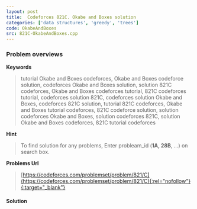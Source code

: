 ```yaml
---
layout: post
title:  Codeforces 821C. Okabe and Boxes solution
categories: ['data structures', 'greedy', 'trees']
code: OkabeAndBoxes
src: 821C-OkabeAndBoxes.cpp
---
```

### **Problem overviews**

**Keywords**
> tutorial Okabe and Boxes codeforces, Okabe and Boxes codeforce solution, codeforces Okabe and Boxes solution, solution 821C codeforces, Okabe and Boxes codeforces tutorial, 821C codeforces tutorial, codeforces solution 821C, codeforces solution Okabe and Boxes, codeforces 821C solution, tutorial 821C codeforces, Okabe and Boxes tutorial codeforces, 821C codeforce solution, solution codeforces Okabe and Boxes, solution codeforces 821C, solution Okabe and Boxes codeforces, 821C tutorial codeforces

**Hint**
> To find solution for any problems, Enter probleam_id (**1A, 28B**, ...) on search box. 

**Problems Url**
> [https://codeforces.com/problemset/problem/821/C](https://codeforces.com/problemset/problem/821/C){:rel="nofollow"}{:target="_blank"}

#### **Solution**



